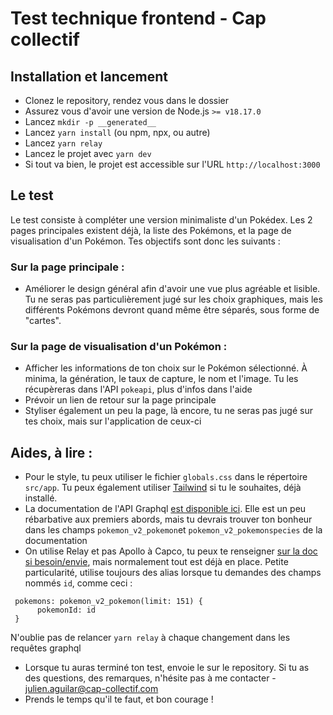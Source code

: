 # Test technique frontend - Cap collectif

## Installation et lancement
- Clonez le repository, rendez vous dans le dossier
- Assurez vous d'avoir une version de Node.js `>= v18.17.0`
- Lancez `mkdir -p __generated__`
- Lancez `yarn install` (ou npm, npx, ou autre)
- Lancez `yarn relay`
- Lancez le projet avec `yarn dev`
- Si tout va bien, le projet est accessible sur l'URL `http://localhost:3000`

## Le test
Le test consiste à compléter une version minimaliste d'un Pokédex.
Les 2 pages principales existent déjà, la liste des Pokémons, et la page de visualisation d'un Pokémon.
Tes objectifs sont donc les suivants : 

### Sur la page principale :
- Améliorer le design général afin d'avoir une vue plus agréable et lisible. Tu ne
seras pas particulièrement jugé sur les choix graphiques, mais les différents Pokémons devront quand même être séparés, sous forme de "cartes".

### Sur la page de visualisation d'un Pokémon : 

- Afficher les informations de ton choix sur le Pokémon sélectionné. À minima, la génération, le taux de capture, le nom et l'image. Tu les récupèreras dans l'API `pokeapi`, plus d'infos dans l'aide
- Prévoir un lien de retour sur la page principale
- Styliser également un peu la page, là encore, tu ne seras pas jugé sur tes choix, mais sur l'application de ceux-ci


## Aides, à lire : 

- Pour le style, tu peux utiliser le fichier `globals.css` dans le répertoire `src/app`. Tu peux également utiliser [Tailwind](https://tailwindcss.com/) si tu le souhaites, déjà installé.
- La documentation de l'API Graphql [est disponible ici](https://beta.pokeapi.co/graphql/console/). Elle est un peu rébarbative
aux premiers abords, mais tu devrais trouver ton bonheur dans les champs `pokemon_v2_pokemon`et `pokemon_v2_pokemonspecies` de la documentation
- On utilise Relay et pas Apollo à Capco, tu peux te renseigner [sur la doc si besoin/envie](https://relay.dev/), mais normalement tout est déjà en place. Petite particularité, utilise toujours des alias lorsque tu demandes des champs nommés `id`, comme ceci : 
```
 pokemons: pokemon_v2_pokemon(limit: 151) {
      pokemonId: id
 }
```
N'oublie pas de relancer `yarn relay` à chaque changement dans les requêtes graphql
- Lorsque tu auras terminé ton test, envoie le sur le repository. Si tu as des questions, des remarques, n'hésite pas à me contacter - julien.aguilar@cap-collectif.com
- Prends le temps qu'il te faut, et bon courage !